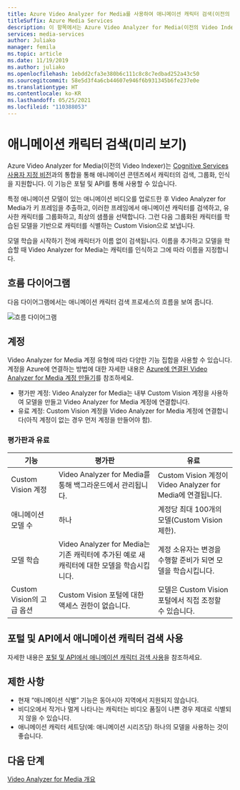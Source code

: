 ```yaml
---
title: Azure Video Analyzer for Media를 사용하여 애니메이션 캐릭터 검색(이전의 Video Indexer)
titleSuffix: Azure Media Services
description: 이 항목에서는 Azure Video Analyzer for Media(이전의 Video Indexer)를 사용하여 애니메이션 캐릭터 검색을 사용하는 방법을 보여 줍니다.
services: media-services
author: Juliako
manager: femila
ms.topic: article
ms.date: 11/19/2019
ms.author: juliako
ms.openlocfilehash: 1ebdd2cfa3e380b6c111c8c8c7edbad252a43c50
ms.sourcegitcommit: 58e5d3f4a6cb44607e946f6b931345b6fe237e0e
ms.translationtype: HT
ms.contentlocale: ko-KR
ms.lasthandoff: 05/25/2021
ms.locfileid: "110388053"
---
```

# <a name="animated-character-detection-preview"></a>애니메이션 캐릭터 검색(미리 보기)

Azure Video Analyzer for Media(이전의 Video Indexer)는 [Cognitive Services 사용자 지정 비전](https://azure.microsoft.com/services/cognitive-services/custom-vision-service/)과의 통합을 통해 애니메이션 콘텐츠에서 캐릭터의 검색, 그룹화, 인식을 지원합니다. 이 기능은 포털 및 API를 통해 사용할 수 있습니다.

특정 애니메이션 모델이 있는 애니메이션 비디오를 업로드한 후 Video Analyzer for Media가 키 프레임을 추출하고, 이러한 프레임에서 애니메이션 캐릭터를 검색하고, 유사한 캐릭터를 그룹화하고, 최상의 샘플을 선택합니다. 그런 다음 그룹화된 캐릭터를 학습된 모델을 기반으로 캐릭터를 식별하는 Custom Vision으로 보냅니다. 

모델 학습을 시작하기 전에 캐릭터가 이름 없이 검색됩니다. 이름을 추가하고 모델을 학습할 때 Video Analyzer for Media는 캐릭터를 인식하고 그에 따라 이름을 지정합니다.

## <a name="flow-diagram"></a>흐름 다이어그램

다음 다이어그램에서는 애니메이션 캐릭터 검색 프로세스의 흐름을 보여 줍니다.

![흐름 다이어그램](./media/animated-characters-recognition/flow.png)

## <a name="accounts"></a>계정

Video Analyzer for Media 계정 유형에 따라 다양한 기능 집합을 사용할 수 있습니다. 계정을 Azure에 연결하는 방법에 대한 자세한 내용은 [Azure에 연결된 Video Analyzer for Media 계정 만들기](connect-to-azure.md)를 참조하세요.

* 평가판 계정: Video Analyzer for Media는 내부 Custom Vision 계정을 사용하여 모델을 만들고 Video Analyzer for Media 계정에 연결합니다. 
* 유료 계정: Custom Vision 계정을 Video Analyzer for Media 계정에 연결합니다(아직 계정이 없는 경우 먼저 계정을 만들어야 함).

### <a name="trial-vs-paid"></a>평가판과 유료

|기능|평가판|유료|
|---|---|---|
|Custom Vision 계정|Video Analyzer for Media를 통해 백그라운드에서 관리됩니다. |Custom Vision 계정이 Video Analyzer for Media에 연결됩니다.|
|애니메이션 모델 수|하나|계정당 최대 100개의 모델(Custom Vision 제한).|
|모델 학습|Video Analyzer for Media는 기존 캐릭터에 추가된 예로 새 캐릭터에 대한 모델을 학습시킵니다.|계정 소유자는 변경을 수행할 준비가 되면 모델을 학습시킵니다.|
|Custom Vision의 고급 옵션|Custom Vision 포털에 대한 액세스 권한이 없습니다.|모델은 Custom Vision 포털에서 직접 조정할 수 있습니다.|

## <a name="use-the-animated-character-detection-with-portal--and-api"></a>포털 및 API에서 애니메이션 캐릭터 검색 사용

자세한 내용은 [포털 및 API에서 애니메이션 캐릭터 검색 사용](animated-characters-recognition-how-to.md)을 참조하세요.

## <a name="limitations"></a>제한 사항

* 현재 “애니메이션 식별” 기능은 동아시아 지역에서 지원되지 않습니다.
* 비디오에서 작거나 멀게 나타나는 캐릭터는 비디오 품질이 나쁜 경우 제대로 식별되지 않을 수 있습니다.
* 애니메이션 캐릭터 세트당(예: 애니메이션 시리즈당) 하나의 모델을 사용하는 것이 좋습니다.

## <a name="next-steps"></a>다음 단계

[Video Analyzer for Media 개요](video-indexer-overview.md)